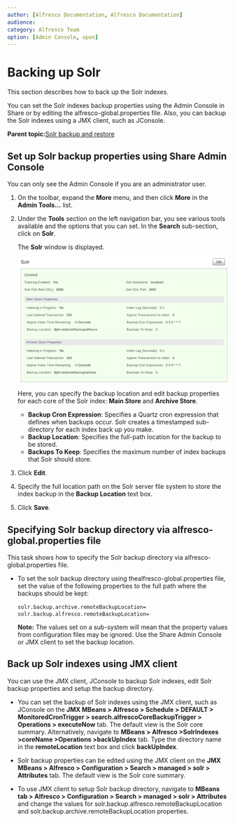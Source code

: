 ```yaml
---
author: [Alfresco Documentation, Alfresco Documentation]
audience: 
category: Alfresco Team
option: [Admin Console, open]
---
```


# Backing up Solr

This section describes how to back up the Solr indexes.

You can set the Solr indexes backup properties using the Admin Console in Share or by editing the alfresco-global.properties file. Also, you can backup the Solr indexes using a JMX client, such as JConsole.

**Parent topic:**[Solr backup and restore](../concepts/solr-backup-recovery.md)

## Set up Solr backup properties using Share Admin Console

You can only see the Admin Console if you are an administrator user.

1.  On the toolbar, expand the **More** menu, and then click **More** in the **Admin Tools...** list.

2.  Under the **Tools** section on the left navigation bar, you see various tools available and the options that you can set. In the **Search** sub-section, click on **Solr**.

    The **Solr** window is displayed.

    ![](../images/Solr-backup.png)

    Here, you can specify the backup location and edit backup properties for each core of the Solr index: **Main Store** and **Archive Store**.

    -   **Backup Cron Expression**: Specifies a Quartz cron expression that defines when backups occur. Solr creates a timestamped sub-directory for each index back up you make.
    -   **Backup Location**: Specifies the full-path location for the backup to be stored.
    -   **Backups To Keep**: Specifies the maximum number of index backups that Solr should store.
3.  Click **Edit**.

4.  Specify the full location path on the Solr server file system to store the index backup in the **Backup Location** text box.

5.  Click **Save**.


## Specifying Solr backup directory via alfresco-global.properties file

This task shows how to specify the Solr backup directory via alfresco-global.properties file.

-   To set the solr backup directory using thealfresco-global.properties file, set the value of the following properties to the full path where the backups should be kept:

    ```
    solr.backup.archive.remoteBackupLocation=
    solr.backup.alfresco.remoteBackupLocation= 
    ```

    **Note:** The values set on a sub-system will mean that the property values from configuration files may be ignored. Use the Share Admin Console or JMX client to set the backup location.


## Back up Solr indexes using JMX client

You can use the JMX client, JConsole to backup Solr indexes, edit Solr backup properties and setup the backup directory.

-   You can set the backup of Solr indexes using the JMX client, such as JConsole on the **JMX MBeans \> Alfresco \> Schedule \> DEFAULT \> MonitoredCronTrigger \> search.alfrescoCoreBackupTrigger \> Operations \> executeNow** tab. The default view is the Solr core summary. Alternatively, navigate to **MBeans \> Alfresco \>SolrIndexes \>coreName \>Operations \>backUpIndex** tab. Type the directory name in the **remoteLocation** text box and click **backUpIndex**.

-   Solr backup properties can be edited using the JMX client on the **JMX MBeans \> Alfresco \> Configuration \> Search \> managed \> solr \> Attributes** tab. The default view is the Solr core summary.

-   To use JMX client to setup Solr backup directory, navigate to **MBeans tab \> Alfresco \> Configuration \> Search \> managed \> solr \> Attributes** and change the values for solr.backup.alfresco.remoteBackupLocation and solr.backup.archive.remoteBackupLocation properties.


